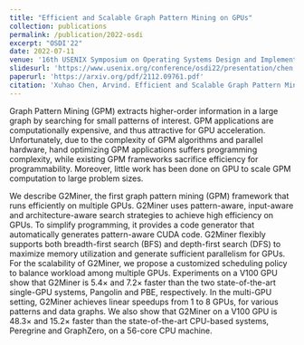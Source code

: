 ```yaml
---
title: "Efficient and Scalable Graph Pattern Mining on GPUs"
collection: publications
permalink: /publication/2022-osdi
excerpt: "OSDI'22"
date: 2022-07-11
venue: '16th USENIX Symposium on Operating Systems Design and Implementation'
slidesurl: 'https://www.usenix.org/conference/osdi22/presentation/chen'
paperurl: 'https://arxiv.org/pdf/2112.09761.pdf'
citation: 'Xuhao Chen, Arvind. Efficient and Scalable Graph Pattern Mining on GPUs, 16th USENIX Symposium on Operating Systems Design and Implementation, 2022.'
---
```


Graph Pattern Mining (GPM) extracts higher-order information in a large graph by searching for small patterns of interest. GPM applications are computationally expensive, and thus attractive for GPU acceleration. Unfortunately, due to the complexity of GPM algorithms and parallel hardware, hand optimizing GPM applications suffers programming complexity, while existing GPM frameworks sacrifice efficiency for programmability. Moreover, little work has been done on GPU to scale GPM computation to large problem sizes.

We describe G2Miner, the first graph pattern mining (GPM) framework that runs efficiently on multiple GPUs. G2Miner uses pattern-aware, input-aware and architecture-aware search strategies to achieve high efficiency on GPUs. To simplify programming, it provides a code generator that automatically generates pattern-aware CUDA code. G2Miner flexibly supports both breadth-first search (BFS) and depth-first search (DFS) to maximize memory utilization and generate sufficient parallelism for GPUs. For the scalability of G2Miner, we propose a customized scheduling policy to balance workload among multiple GPUs. Experiments on a V100 GPU show that G2Miner is 5.4× and 7.2× faster than the two state-of-the-art single-GPU systems, Pangolin and PBE, respectively. In the multi-GPU setting, G2Miner achieves linear speedups from 1 to 8 GPUs, for various patterns and data graphs. We also show that G2Miner on a V100 GPU is 48.3× and 15.2× faster than the state-of-the-art CPU-based systems, Peregrine and GraphZero, on a 56-core CPU machine.
